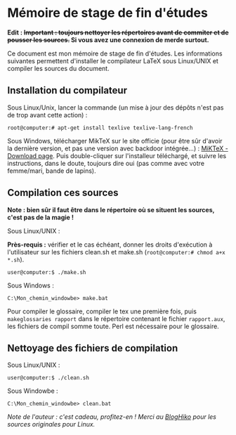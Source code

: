 # Mémoire de stage de fin d'études

__Edit : ~~Important : toujours nettoyer les répertoires avant de commiter et de pousser les sources.~~ Si vous avez une connexion de merde surtout.__

Ce document est mon mémoire de stage de fin d'études. Les informations suivantes permettent d'installer le compilateur LaTeX sous Linux/UNIX et compiler les sources du document.

## Installation du compilateur

Sous Linux/Unix, lancer la commande (un mise à jour des dépôts n'est pas de trop avant cette action) :

`root@computer:# apt-get install texlive texlive-lang-french`

Sous Windows, télécharger MikTeX sur le site officie (pour être sûr d'avoir la dernière version, et pas une version avec backdoor intégrée...) : [MiKTeX - Download page](http://miktex.org/download).
Puis double-cliquer sur l'installeur téléchargé, et suivre les instructions, dans le doute, toujours dire oui (pas comme avec votre femme/mari, bande de lapins).

## Compilation ces sources

__Note : bien sûr il faut être dans le répertoire où se situent les sources, c'est pas de la magie !__

Sous Linux/UNIX :

__Près-requis :__ vérifier et le cas échéant, donner les droits d'exécution à l'utilisateur sur les fichiers clean.sh et make.sh (`root@computer:# chmod a+x *.sh`).

`user@computer:$ ./make.sh`

Sous Windows :

`C:\Mon_chemin_windowbe> make.bat`

Pour compiler le glossaire, compiler le tex une première fois, puis `makeglossaries rapport` dans le répertoire contenant le fichier `rapport.aux`, les fichiers de compil somme toute. Perl est nécessaire pour le glossaire.

## Nettoyage des fichiers de compilation

Sous Linux/UNIX :

`user@computer:$ ./clean.sh`

Sous Windowbe :

`C:\Mon_chemin_windowbe> clean.bat`

_Note de l'auteur : c'est cadeau, profitez-en ! Merci au [BlogHiko](http://blog.hikoweb.net/index.php?post/2011/11/06/Exemple-de-rapport-en-LaTeX) pour les sources originales pour Linux._